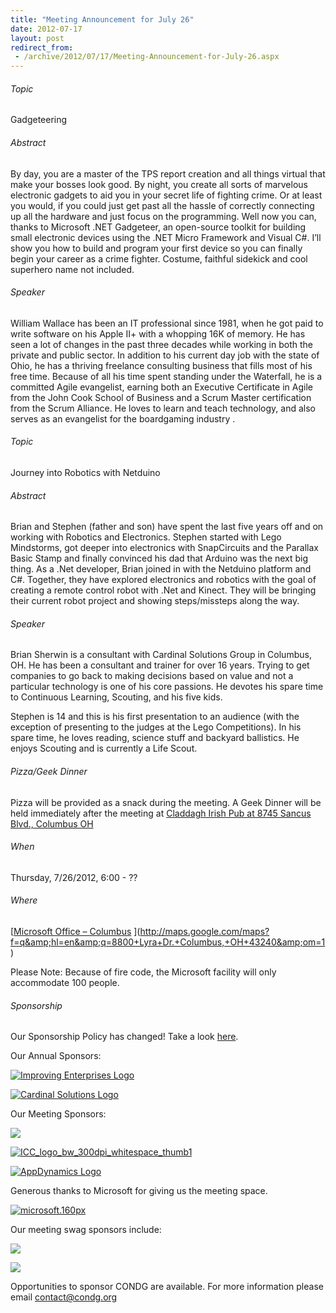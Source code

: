 ```yaml
---
title: "Meeting Announcement for July 26"
date: 2012-07-17
layout: post
redirect_from:
 - /archive/2012/07/17/Meeting-Announcement-for-July-26.aspx
---
```


###### Topic


Gadgeteering


###### Abstract


By day, you are a master of the TPS report creation and all things virtual that make your bosses look good. By night, you create all sorts of marvelous electronic gadgets to aid you in your secret life of fighting crime. Or at least you would, if you could just get past all the hassle of correctly connecting up all the hardware and just focus on the programming. Well now you can, thanks to Microsoft .NET Gadgeteer, an open-source toolkit for building small electronic devices using the .NET Micro Framework and Visual C#. I’ll show you how to build and program your first device so you can finally begin your career as a crime fighter. Costume, faithful sidekick and cool superhero name not included.


###### Speaker


William Wallace has been an IT professional since 1981, when he got paid to write software on his Apple II+ with a whopping 16K of memory. He has seen a lot of changes in the past three decades while working in both the private and public sector. In addition to his current day job with the state of Ohio, he has a thriving freelance consulting business that fills most of his free time. Because of all his time spent standing under the Waterfall, he is a committed Agile evangelist, earning both an Executive Certificate in Agile from the John Cook School of Business and a Scrum Master certification from the Scrum Alliance. He loves to learn and teach technology, and also serves as an evangelist for the boardgaming industry .


###### Topic


Journey into Robotics with Netduino


###### Abstract


Brian and Stephen (father and son) have spent the last five years off and on working with Robotics and Electronics. Stephen started with Lego Mindstorms, got deeper into electronics with SnapCircuits and the Parallax Basic Stamp and finally convinced his dad that Arduino was the next big thing. As a .Net developer, Brian joined in with the Netduino platform and C#. Together, they have explored electronics and robotics with the goal of creating a remote control robot with .Net and Kinect. They will be bringing their current robot project and showing steps/missteps along the way.


###### Speaker


Brian Sherwin is a consultant with Cardinal Solutions Group in Columbus, OH. He has been a consultant and trainer for over 16 years. Trying to get companies to go back to making decisions based on value and not a particular technology is one of his core passions. He devotes his spare time to Continuous Learning, Scouting, and his five kids.



Stephen is 14 and this is his first presentation to an audience (with the exception of presenting to the judges at the Lego Competitions). In his spare time, he loves reading, science stuff and backyard ballistics. He enjoys Scouting and is currently a Life Scout.


###### Pizza/Geek Dinner


Pizza will be provided as a snack during the meeting. A Geek Dinner will be held immediately after the meeting at [Claddagh Irish Pub at 8745 Sancus Blvd., Columbus OH](http://www.bing.com/local/details.aspx?lid=YN671x11725012&amp;qt=yp&amp;what=claddagh&amp;where=Columbus,+Ohio&amp;s_cid=ansPhBkYp02&amp;mkt=en-us&amp;q=claddagh&amp;FORM=LARE)


###### When


Thursday, 7/26/2012, 6:00 - ??


###### Where
 [[Microsoft Office – Columbus](http://maps.google.com/maps?f=q&amp;hl=en&amp;q=8800+Lyra+Dr.+Columbus,+OH+43240&amp;om=1) ](http://maps.google.com/maps?f=q&amp;hl=en&amp;q=8800+Lyra+Dr.+Columbus,+OH+43240&amp;om=1)

Please Note: Because of fire code, the Microsoft facility will only accommodate 100 people.


###### Sponsorship


Our Sponsorship Policy has changed! Take a look [here](http://www.condg.org/documents/Sponsorship%20Policy.pdf).



Our Annual Sponsors:



[![Improving Enterprises Logo](http://condg.org/images/condg_org/Windows-Live-Writer/February-Meeting-Announcement_BD2C/ie-logo_thumb.jpg)](http://www.improvingenterprises.com)



[![Cardinal Solutions Logo](http://www.cardinalsolutions.com/etc/designs/cardinal/clientlibs/resources/images/logo.png)](http://www.cardinalsolutions.com)



Our Meeting Sponsors:



[![](http://www.hmbnet.com/images/HMBLogo_small.jpg)](http://hmbnet.com)



[![ICC_logo_bw_300dpi_whitespace_thumb1](http://condg.org/images/condg_org/Windows-Live-Writer/July-Meeting-Announcement7262012_9844/ICC_logo_bw_300dpi_whitespace_thumb1_6ff40be1-f522-4690-add4-61f688b018d5.jpg "ICC_logo_bw_300dpi_whitespace_thumb1")](http://iccohio.com)



[![AppDynamics Logo](http://www.appdynamics.com/images/logo.png)](http://www.appdynamics.com)



Generous thanks to Microsoft for giving us the meeting space.



[![microsoft.160px](http://condg.org/images/condg_org/WindowsLiveWriter/JuneMeetingAnnouncement_C169/microsoft.160px_thumb_1.png "microsoft.160px")](http://www.microsoft.com)



Our meeting swag sponsors include:



[![](http://www.jetbrains.com/img/logo.gif)](http://www.jetbrains.com/)



[![](https://dzgdt8wefr0v4.cloudfront.net/assets/tpublogo_head-2da8440fd4312d32705e23afb44cb5df.png)](http://tekpub.com)



Opportunities to sponsor CONDG are available. For more information please email [contact@condg.org](mailto:contact@condg.org)


